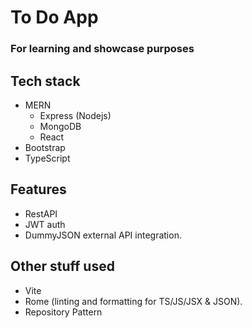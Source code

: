 # To Do App

### For learning and showcase purposes

## Tech stack

- MERN
  - Express (Nodejs)
  - MongoDB
  - React
- Bootstrap
- TypeScript

## Features

- RestAPI
- JWT auth
- DummyJSON external API integration.

## Other stuff used

- Vite
- Rome (linting and formatting for TS/JS/JSX & JSON).
- Repository Pattern
